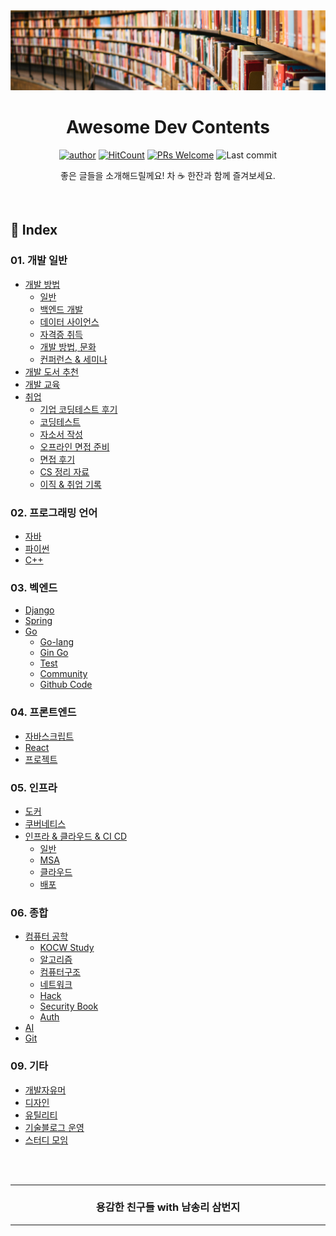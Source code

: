 
<div align=center>
<img src="./_raw/cover_lib.png" />
<h1> Awesome Dev Contents </h1>

[![author](https://img.shields.io/badge/author-covenant-brightgreen.svg?style=flat-square)](https://covenant.tistory.com/)
[![HitCount](http://hits.dwyl.io/KoEonYack/Study-Url.svg)](http://hits.dwyl.io/KoEonYack/Study-Url)
[![PRs Welcome](https://img.shields.io/badge/PRs-welcome-brightgreen.svg?style=flat-square)](https://github.com/brave-people/Awesome-Dev-Contents/pulls)
![Last commit](https://img.shields.io/github/last-commit/brave-people/Awesome-Dev-Contents?style=flat-square)

좋은 글들을 소개해드릴께요! 차 ☕ 한잔과 함께 즐겨보세요.

</div>

<br />

## 📓 Index

### 01. 개발 일반
- [개발 방법](https://github.com/brave-people/Awesome-Dev-Study/blob/master/1.%EC%9D%BC%EB%B0%98/%EA%B0%9C%EB%B0%9C_%EB%B0%A9%EB%B2%95.md)
    - [일반](https://github.com/brave-people/Awesome-Dev-Study/blob/master/1.%EC%9D%BC%EB%B0%98/%EA%B0%9C%EB%B0%9C_%EB%B0%A9%EB%B2%95.md#%EA%B0%9C%EB%B0%9C-%EB%B0%A9%EB%B2%95-%EB%AC%B8%ED%99%94)
    - [백엔드 개발](https://github.com/brave-people/Awesome-Dev-Study/blob/master/1.%EC%9D%BC%EB%B0%98/%EA%B0%9C%EB%B0%9C_%EB%B0%A9%EB%B2%95.md#%EA%B0%9C%EB%B0%9C-%EB%B0%A9%EB%B2%95-%EB%AC%B8%ED%99%94)
    - [데이터 사이언스](https://github.com/brave-people/Awesome-Dev-Study/blob/master/1.%EC%9D%BC%EB%B0%98/%EA%B0%9C%EB%B0%9C_%EB%B0%A9%EB%B2%95.md#%EA%B0%9C%EB%B0%9C-%EB%B0%A9%EB%B2%95-%EB%AC%B8%ED%99%94)
    - [자격증 취득](https://github.com/brave-people/Awesome-Dev-Study/blob/master/1.%EC%9D%BC%EB%B0%98/%EA%B0%9C%EB%B0%9C_%EB%B0%A9%EB%B2%95.md#%EA%B0%9C%EB%B0%9C-%EB%B0%A9%EB%B2%95-%EB%AC%B8%ED%99%94)
    - [개발 방법, 문화](https://github.com/brave-people/Awesome-Dev-Study/blob/master/1.%EC%9D%BC%EB%B0%98/%EA%B0%9C%EB%B0%9C_%EB%B0%A9%EB%B2%95.md#%EA%B0%9C%EB%B0%9C-%EB%B0%A9%EB%B2%95-%EB%AC%B8%ED%99%94)
    - [컨퍼런스 & 세미나](https://github.com/brave-people/Awesome-Dev-Study/blob/master/1.%EC%9D%BC%EB%B0%98/%EA%B0%9C%EB%B0%9C_%EB%B0%A9%EB%B2%95.md#%EC%BB%A8%ED%8D%BC%EB%9F%B0%EC%8A%A4--%EC%84%B8%EB%AF%B8%EB%82%98)
- [개발 도서 추천](https://github.com/brave-people/Awesome-Dev-Study/blob/master/1.%EC%9D%BC%EB%B0%98/%EA%B0%9C%EB%B0%9C_%EB%8F%84%EC%84%9C_%EC%B6%94%EC%B2%9C.md)
- [개발 교육](https://github.com/brave-people/Awesome-Dev-Study/blob/master/1.%EC%9D%BC%EB%B0%98/%EA%B5%90%EC%9C%A1.md)
- [취업](https://github.com/brave-people/Awesome-Dev-Study/blob/master/1.%EC%9D%BC%EB%B0%98/%EC%B7%A8%EC%97%85.md)
    - [기업 코딩테스트 후기](https://github.com/brave-people/Awesome-Dev-Study/blob/master/1.%EC%9D%BC%EB%B0%98/%EC%B7%A8%EC%97%85.md#%EA%B8%B0%EC%97%85-%EC%BD%94%EB%94%A9%ED%85%8C%EC%8A%A4%ED%8A%B8-%ED%9B%84%EA%B8%B0)
    - [코딩테스트](https://github.com/brave-people/Awesome-Dev-Study/blob/master/1.%EC%9D%BC%EB%B0%98/%EC%B7%A8%EC%97%85.md#%EA%B8%B0%EC%97%85-%EC%BD%94%EB%94%A9%ED%85%8C%EC%8A%A4%ED%8A%B8-%ED%9B%84%EA%B8%B0)
    - [자소서 작성](https://github.com/brave-people/Awesome-Dev-Study/blob/master/1.%EC%9D%BC%EB%B0%98/%EC%B7%A8%EC%97%85.md#%EC%9E%90%EC%86%8C%EC%84%9C-%EC%9E%91%EC%84%B1)
    - [오프라인 면접 준비](https://github.com/brave-people/Awesome-Dev-Study/blob/master/1.%EC%9D%BC%EB%B0%98/%EC%B7%A8%EC%97%85.md#%EC%98%A4%ED%94%84%EB%9D%BC%EC%9D%B8-%EB%A9%B4%EC%A0%91-%EC%A4%80%EB%B9%84)
    - [면접 후기](https://github.com/brave-people/Awesome-Dev-Study/blob/master/1.%EC%9D%BC%EB%B0%98/%EC%B7%A8%EC%97%85.md#%EB%A9%B4%EC%A0%91-%ED%9B%84%EA%B8%B0)
    - [CS 정리 자료](https://github.com/brave-people/Awesome-Dev-Study/blob/master/1.%EC%9D%BC%EB%B0%98/%EC%B7%A8%EC%97%85.md#%EB%A9%B4%EC%A0%91-%ED%9B%84%EA%B8%B0)
    - [이직 & 취업 기록]()



### 02. 프로그래밍 언어
- [자바](https://github.com/brave-people/Awesome-Dev-Study/blob/master/2.%ED%94%84%EB%A1%9C%EA%B7%B8%EB%9E%98%EB%B0%8D%EC%96%B8%EC%96%B4/language.md#%EC%9E%90%EB%B0%94)
- [파이썬](https://github.com/brave-people/Awesome-Dev-Study/blob/master/2.%ED%94%84%EB%A1%9C%EA%B7%B8%EB%9E%98%EB%B0%8D%EC%96%B8%EC%96%B4/language.md#%ED%8C%8C%EC%9D%B4%EC%8D%AC)
- [C++](https://github.com/brave-people/Awesome-Dev-Study/blob/master/2.%ED%94%84%EB%A1%9C%EA%B7%B8%EB%9E%98%EB%B0%8D%EC%96%B8%EC%96%B4/language.md#%ED%8C%8C%EC%9D%B4%EC%8D%AC)



### 03. 벡엔드
- [Django](https://github.com/brave-people/Awesome-Dev-Study/blob/master/3.%EB%B2%A1%EC%97%94%EB%93%9C/django.md)
- [Spring](https://github.com/brave-people/Awesome-Dev-Study/blob/master/3.%EB%B2%A1%EC%97%94%EB%93%9C/spring.md)
- [Go](https://github.com/brave-people/Awesome-Dev-Study/blob/master/3.%EB%B2%A1%EC%97%94%EB%93%9C/go.md)
    - [Go-lang](https://github.com/brave-people/Awesome-Dev-Study/blob/master/3.%EB%B2%A1%EC%97%94%EB%93%9C/go.md#go-lang)
    - [Gin Go](https://github.com/brave-people/Awesome-Dev-Study/blob/master/3.%EB%B2%A1%EC%97%94%EB%93%9C/go.md#gin-go)
    - [Test](https://github.com/brave-people/Awesome-Dev-Study/blob/master/3.%EB%B2%A1%EC%97%94%EB%93%9C/go.md#test)
    - [Community](https://github.com/brave-people/Awesome-Dev-Study/blob/master/3.%EB%B2%A1%EC%97%94%EB%93%9C/go.md#community)
    - [Github Code](https://github.com/brave-people/Awesome-Dev-Study/blob/master/3.%EB%B2%A1%EC%97%94%EB%93%9C/go.md#github-code)



### 04. 프론트엔드
- [자바스크립트](https://github.com/brave-people/Awesome-Dev-Study/blob/master/4.%ED%94%84%EB%A1%A0%ED%8A%B8/javascript.md#%EC%9E%90%EB%B0%94%EC%8A%A4%ED%81%AC%EB%A6%BD%ED%8A%B8)
- [React](https://github.com/brave-people/Awesome-Dev-Study/blob/master/4.%ED%94%84%EB%A1%A0%ED%8A%B8/javascript.md#react)
- [프로젝트](https://github.com/brave-people/Awesome-Dev-Study/blob/master/4.%ED%94%84%EB%A1%A0%ED%8A%B8/javascript.md#%ED%94%84%EB%A1%9C%EC%A0%9D%ED%8A%B8)



### 05. 인프라
- [도커](https://github.com/brave-people/Awesome-Dev-Study/blob/master/5.%EC%9D%B8%ED%94%84%EB%9D%BC/docker.md)
- [쿠버네티스](https://github.com/brave-people/Awesome-Dev-Study/blob/master/5.%EC%9D%B8%ED%94%84%EB%9D%BC/kubernetes.md)
- [인프라 & 클라우드 & CI CD](https://github.com/brave-people/Awesome-Dev-Study/blob/master/5.%EC%9D%B8%ED%94%84%EB%9D%BC/infra.md#%EC%9D%B8%ED%94%84%EB%9D%BC--%ED%81%B4%EB%9D%BC%EC%9A%B0%EB%93%9C--ci-cd)
    - [일반](https://github.com/brave-people/Awesome-Dev-Study/blob/master/5.%EC%9D%B8%ED%94%84%EB%9D%BC/infra.md#%EC%9D%B8%ED%94%84%EB%9D%BC--%ED%81%B4%EB%9D%BC%EC%9A%B0%EB%93%9C--ci-cd)
    - [MSA](https://github.com/brave-people/Awesome-Dev-Study/blob/master/5.%EC%9D%B8%ED%94%84%EB%9D%BC/infra.md#msa)
    - [클라우드](https://github.com/brave-people/Awesome-Dev-Study/blob/master/5.%EC%9D%B8%ED%94%84%EB%9D%BC/infra.md#%ED%81%B4%EB%9D%BC%EC%9A%B0%EB%93%9C)
    - [배포](https://github.com/brave-people/Awesome-Dev-Study/blob/master/5.%EC%9D%B8%ED%94%84%EB%9D%BC/infra.md#%ED%81%B4%EB%9D%BC%EC%9A%B0%EB%93%9C)



### 06. 종합
- [컴퓨터 공학](https://github.com/brave-people/Awesome-Dev-Study/blob/master/6.%EC%A2%85%ED%95%A9/CS.md)
    - [KOCW Study](https://github.com/brave-people/Awesome-Dev-Study/blob/master/6.%EC%A2%85%ED%95%A9/CS.md#kocw-study)
    - [알고리즘](https://github.com/brave-people/Awesome-Dev-Study/blob/master/6.%EC%A2%85%ED%95%A9/CS.md#%EC%95%8C%EA%B3%A0%EB%A6%AC%EC%A6%98)
    - [컴퓨터구조](https://github.com/brave-people/Awesome-Dev-Study/blob/master/6.%EC%A2%85%ED%95%A9/CS.md#%EC%BB%B4%ED%93%A8%ED%84%B0%EA%B5%AC%EC%A1%B0)
    - [네트워크](https://github.com/brave-people/Awesome-Dev-Study/blob/master/6.%EC%A2%85%ED%95%A9/CS.md#%EB%84%A4%ED%8A%B8%EC%9B%8C%ED%81%AC)
    - [Hack](https://github.com/brave-people/Awesome-Dev-Study/blob/master/6.%EC%A2%85%ED%95%A9/CS.md#hack)
    - [Security Book](https://github.com/brave-people/Awesome-Dev-Study/blob/master/6.%EC%A2%85%ED%95%A9/CS.md#security-book)
    - [Auth](https://github.com/brave-people/Awesome-Dev-Study/blob/master/6.%EC%A2%85%ED%95%A9/CS.md#auth)
- [AI](https://github.com/brave-people/Awesome-Dev-Study/blob/master/6.%EC%A2%85%ED%95%A9/ai.md)
- [Git](https://github.com/brave-people/Awesome-Dev-Study/blob/master/6.%EC%A2%85%ED%95%A9/git.md#git)



### 09. 기타
- [개발자유머](https://github.com/brave-people/Awesome-Dev-Study/blob/master/9.%EA%B8%B0%ED%83%80/humor.md#%EA%B0%9C%EB%B0%9C%EC%9E%90-%EC%9C%A0%EB%A8%B8)
- [디자인](https://github.com/brave-people/Awesome-Dev-Study/blob/master/9.%EA%B8%B0%ED%83%80/humor.md#%EB%94%94%EC%9E%90%EC%9D%B8)
- [유틸리티](https://github.com/brave-people/Awesome-Dev-Study/blob/master/9.%EA%B8%B0%ED%83%80/util.md#%EC%9C%A0%ED%8B%B8)
- [기술블로그 운영](https://github.com/brave-people/Awesome-Dev-Study/blob/master/9.%EA%B8%B0%ED%83%80/util.md#%EC%9C%A0%ED%8B%B8)
- [스터디 모임](https://github.com/brave-people/Awesome-Dev-Study/blob/master/9.%EA%B8%B0%ED%83%80/util.md#%EC%8A%A4%ED%84%B0%EB%94%94-%EB%AA%A8%EC%9E%84)



<br />
<br />
<div align=center>
  <hr />
    <h3> 용감한 친구들 with 남송리 삼번지 </h3>
  <hr />
</div>
